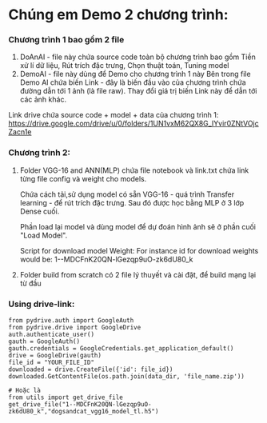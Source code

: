 # Chúng em Demo 2 chương trình:
### Chương trình 1 bao gồm 2 file
1. DoAnAI - file này chứa source code toàn bộ chương trình bao gồm Tiền xử lí dữ liệu, Rút trích đặc trưng, Chọn thuật toán, Tuning model
2. DemoAI - file này dùng để Demo cho chương trình 1 này
Bên trong file Demo AI chứa biến Link - đây là biến đầu vào của chương trình chứa đường dẫn tới 1 ảnh (là file raw).
Thay đổi giá trị biến Link này để dẫn tới các ảnh khác.

Link drive chứa source code + model + data của chương trình 1: 
https://drive.google.com/drive/u/0/folders/1UN1vxM62QX8G_IYvir0ZNtVOjcZacn1e

### Chương trình 2:
1. Folder VGG-16 and ANN(MLP) chứa file notebook và link.txt chứa link từng file config và weight cho models.

   Chứa cách tải,sử dụng model có sẵn VGG-16 - quá trình Transfer learning - để rút trích đặc trưng. Sau đó được học bằng MLP ở 3 lớp Dense cuối.
   
   Phần load lại model và dùng model để dự đoán hình ảnh sẽ ở phần cuối "Load Model". 
   
   Script for download model Weight:
   For instance id for download weights would be:
   1--MDCFnK20QN-lGezqp9uO-zk6dU80_k
2. Folder build from scratch có 2 file lý thuyết và cài đặt, để build mạng lại từ đầu

### Using drive-link:
	from pydrive.auth import GoogleAuth
	from pydrive.drive import GoogleDrive
	auth.authenticate_user()
	gauth = GoogleAuth()
	gauth.credentials = GoogleCredentials.get_application_default()
	drive = GoogleDrive(gauth)
	file_id = "YOUR_FILE_ID"
	downloaded = drive.CreateFile({'id': file_id})
	downloaded.GetContentFile(os.path.join(data_dir, 'file_name.zip'))

	# Hoặc là
	from utils import get_drive_file
	get_drive_file("1--MDCFnK20QN-lGezqp9uO-zk6dU80_k","dogsandcat_vgg16_model_tl.h5")
